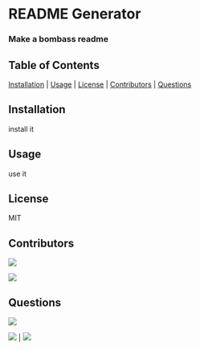 # README Generator

### Make a bombass readme

## Table of Contents

[Installation](#Installation) | [Usage](#Usage) | [License](#License) | [Contributors](#Contributors) | [Questions](#Questions)

## Installation

install it

## Usage

use it

## License

MIT

## Contributors

[![](https://img.shields.io/badge/github-altays-brightgreen?style=plastic)](www.github.com/altays)

[![](https://img.shields.io/badge/github-kneves1-brightgreen?style=plastic)](www.github.com/kneves1)

## Questions

![](https://avatars3.githubusercontent.com/u/58832810?v=4)

[![](https://img.shields.io/badge/gitHub-kdeguzm3-blue?style=plastic)](www.github.com/kdeguzm3) | 
[![](https://img.shields.io/badge/email-kaydeekhing@gmail.com-purple?style=plastic)](mailto:kaydeekhing@gmail.com)
